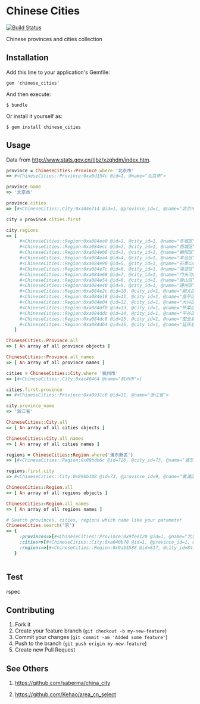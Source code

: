 # Chinese Cities

[![Build Status](https://travis-ci.org/zhouguangming/chinese_cities.png?branch=master)](https://travis-ci.org/zhouguangming/chinese_cities)

Chinese provinces and cities collection

## Installation

Add this line to your application's Gemfile:

    gem 'chinese_cities'

And then execute:

    $ bundle

Or install it yourself as:

    $ gem install chinese_cities

## Usage

Data from http://www.stats.gov.cn/tjbz/xzqhdm/index.htm.

```ruby
province = ChineseCities::Province.where '北京市'
=> #<ChineseCities::Province:0xa0d154c @id=1, @name="北京市">

province.name
=> '北京市'

province.cities
=> [#<ChineseCities::City:0xa04e714 @id=1, @province_id=1, @name="北京市">]

city = province.cities.first

city.regions
=> [
     #<ChineseCities::Region:0xa084ee0 @id=1, @city_id=1, @name="东城区">
     #<ChineseCities::Region:0xa084ecc @id=2, @city_id=1, @name="西城区">
     #<ChineseCities::Region:0xa084eb8 @id=3, @city_id=1, @name="朝阳区">
     #<ChineseCities::Region:0xa084ea4 @id=4, @city_id=1, @name="丰台区">
     #<ChineseCities::Region:0xa084e90 @id=5, @city_id=1, @name="石景山区">
     #<ChineseCities::Region:0xa084e7c @id=6, @city_id=1, @name="海淀区">
     #<ChineseCities::Region:0xa084e68 @id=7, @city_id=1, @name="门头沟区">
     #<ChineseCities::Region:0xa084e54 @id=8, @city_id=1, @name="房山区">
     #<ChineseCities::Region:0xa084e40 @id=9, @city_id=1, @name="通州区">
     #<ChineseCities::Region:0xa084e2c @id=10, @city_id=1, @name="顺义区">
     #<ChineseCities::Region:0xa084e18 @id=11, @city_id=1, @name="昌平区">
     #<ChineseCities::Region:0xa084e04 @id=12, @city_id=1, @name="大兴区">
     #<ChineseCities::Region:0xa084df0 @id=13, @city_id=1, @name="怀柔区">
     #<ChineseCities::Region:0xa084ddc @id=14, @city_id=1, @name="平谷区">
     #<ChineseCities::Region:0xa084dc8 @id=15, @city_id=1, @name="密云县">
     #<ChineseCities::Region:0xa084db4 @id=16, @city_id=1, @name="延庆县">
   ]

ChineseCities::Province.all
=> [ An array of all province objects ]

ChineseCities::Province.all_names
=> [ An array of all province names ]

cities = ChineseCities::City.where '杭州市'
=> [#<ChineseCities::City:0xac40464 @name="杭州市">]

cities.first.province
=> #<ChineseCities::Province:0xa0931c0 @id=11, @name="浙江省">

city.province_name
=> '浙江省'

ChineseCities::City.all
=> [ An array of all cities objects ]

ChineseCities::City.all_names
=> [ An array of all cities names ]

regions = ChineseCities::Region.where('浦东新区')
=> [#<ChineseCities::Region:0x89bdb6c @id=726, @city_id=73, @name="浦东新区">]

regions.first.city
=> #<ChineseCities::City:0x89bb308 @id=73, @province_id=9, @name="黄浦区">

ChineseCities::Region.all
=> [ An array of all regions objects ]

ChineseCities::Region.all_names
=> [ An array of all regions names ]

# Search provinces, cities, regions which name like your parameter
ChineseCities.search('京')
=> {
     :provinces=>[#<ChineseCities::Province:0x9fee120 @id=1, @name="北京市">],
     :cities=>[#<ChineseCities::City:0xa040b78 @id=1, @province_id=1, @name="北京市">, #<ChineseCities::City:0xa040b64 @id=74, @province_id=10, @name="南京市">],
     :regions=>[#<ChineseCities::Region:0x9a55588 @id=817, @city_id=84, @name="京口区">, #<ChineseCities::Region:0x9a55574 @id=1567, @city_id=175, @name="京山县">]
   }



```

## Test

rspec

## Contributing

1. Fork it
2. Create your feature branch (`git checkout -b my-new-feature`)
3. Commit your changes (`git commit -am 'Added some feature'`)
4. Push to the branch (`git push origin my-new-feature`)
5. Create new Pull Request

## See Others

1. https://github.com/saberma/china_city

2. https://github.com/Kehao/area_cn_select
